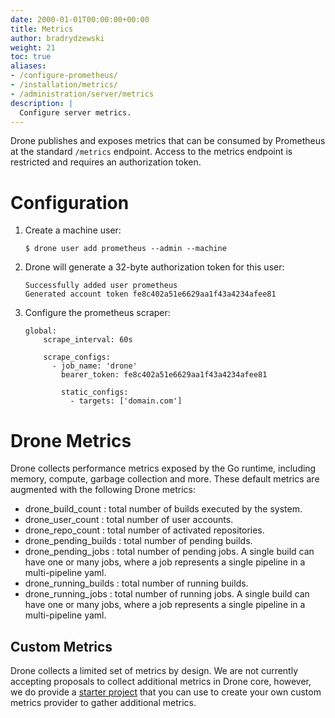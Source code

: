 ```yaml
---
date: 2000-01-01T00:00:00+00:00
title: Metrics
author: bradrydzewski
weight: 21
toc: true
aliases:
- /configure-prometheus/
- /installation/metrics/
- /administration/server/metrics
description: |
  Configure server metrics.
---
```


Drone publishes and exposes metrics that can be consumed by Prometheus at the standard `/metrics` endpoint. Access to the metrics endpoint is restricted and requires an authorization token.

# Configuration

1. Create a machine user:

    ```
    $ drone user add prometheus --admin --machine
    ```

2. Drone will generate a 32-byte authorization token for this user:

    ```
    Successfully added user prometheus
    Generated account token fe8c402a51e6629aa1f43a4234afee81
    ```

3. Configure the prometheus scraper:

    ```
    global:
        scrape_interval: 60s

        scrape_configs:
          - job_name: 'drone'
            bearer_token: fe8c402a51e6629aa1f43a4234afee81

            static_configs:
              - targets: ['domain.com']
    ```

# Drone Metrics

Drone collects performance metrics exposed by the Go runtime, including memory, compute, garbage collection and more. These default metrics are augmented with the following Drone metrics:

- drone_build_count
  : total number of builds executed by the system.
- drone_user_count
  : total number of user accounts.
- drone_repo_count
  : total number of activated repositories.
- drone_pending_builds
  : total number of pending builds.
- drone_pending_jobs
  : total number of pending jobs. A single build can have one or many jobs, where a job represents a single pipeline in a multi-pipeline yaml.
- drone_running_builds
  : total number of running builds.
- drone_running_jobs
  : total number of running jobs. A single build can have one or many jobs, where a job represents a single pipeline in a multi-pipeline yaml.

## Custom Metrics

Drone collects a limited set of metrics by design. We are not currently accepting proposals to collect additional metrics in Drone core, however, we do provide a [starter project](https://github.com/drone/boilr-metrics) that you can use to create your own custom metrics provider to gather additional metrics.
